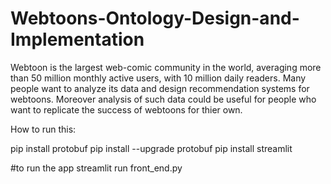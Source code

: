 # Webtoons-Ontology-Design-and-Implementation
Webtoon is the largest web-comic community in the world, averaging more than 50 million monthly active users, with 10 million daily readers. Many people want to analyze its data and design recommendation systems for webtoons. Moreover analysis of such data could be useful for people who want to replicate the success of webtoons for thier own.


How to run this:

pip install protobuf
pip install --upgrade protobuf
pip install streamlit

#to run the app
streamlit run front_end.py
